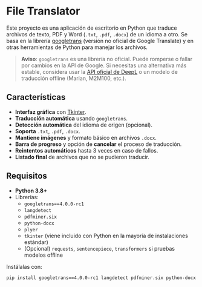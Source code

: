 # File Translator

Este proyecto es una aplicación de escritorio en Python que traduce archivos de texto,
PDF y Word (`.txt`, `.pdf`, `.docx`) de un idioma a otro. Se basa en la librería
[googletrans](https://pypi.org/project/googletrans/) (versión no oficial de Google Translate)
y en otras herramientas de Python para manejar los archivos.

> **Aviso**: `googletrans` es una librería no oficial. Puede romperse o fallar por cambios
en la API de Google. Si necesitas una alternativa más estable, considera usar la
[API oficial de DeepL](https://www.deepl.com/pro-api) o un modelo de traducción offline
(Marian, M2M100, etc.).

## Características

- **Interfaz gráfica** con [Tkinter](https://docs.python.org/3/library/tkinter.html).
- **Traducción automática** usando `googletrans`.
- **Detección automática** del idioma de origen (opcional).
- **Soporta** `.txt`, `.pdf`, `.docx`.
- **Mantiene imágenes** y formato básico en archivos `.docx`.
- **Barra de progreso** y opción de **cancelar** el proceso de traducción.
- **Reintentos automáticos** hasta 3 veces en caso de fallos.
- **Listado final** de archivos que no se pudieron traducir.

## Requisitos

- **Python 3.8+**  
- Librerías:
  - `googletrans==4.0.0-rc1`
  - `langdetect`
  - `pdfminer.six`
  - `python-docx`
  - `plyer`
  - `tkinter` (viene incluido con Python en la mayoría de instalaciones estándar)
  - (Opcional) `requests`, `sentencepiece`, `transformers` si pruebas modelos offline

Instálalas con:
```bash
pip install googletrans==4.0.0-rc1 langdetect pdfminer.six python-docx plyer
